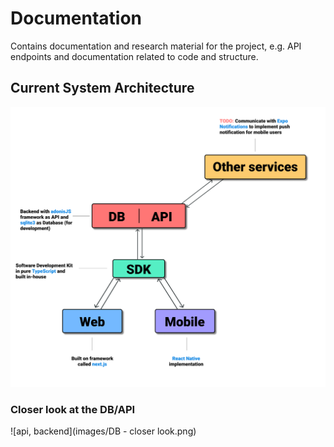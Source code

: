 # Documentation
Contains documentation and research material for the project, e.g. API endpoints
and documentation related to code and structure.

## Current System Architecture

![system design](images/current_system_arch.png)

### Closer look at the DB/API

![api, backend](images/DB - closer look.png)
